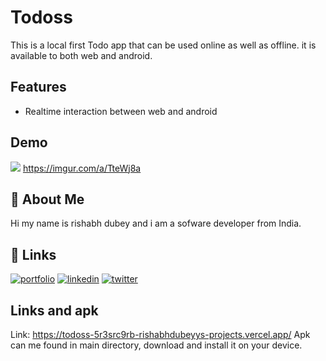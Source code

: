 
# Todoss

This is a local first Todo app that can be used online as well as offline. it is available to both web and android.



## Features

- Realtime interaction between web and android


## Demo

![](https://ibb.co/jCg2r2n)
https://imgur.com/a/TteWj8a

## 🚀 About Me
Hi my name is rishabh dubey and i am a sofware developer from India. 


## 🔗 Links
[![portfolio](https://img.shields.io/badge/my_portfolio-000?style=for-the-badge&logo=ko-fi&logoColor=white)](https://rexer-dev.vercel.app/)
[![linkedin](https://img.shields.io/badge/linkedin-0A66C2?style=for-the-badge&logo=linkedin&logoColor=white)](https://www.linkedin.com/in/rishabhdubeyyy/)
[![twitter](https://img.shields.io/badge/twitter-1DA1F2?style=for-the-badge&logo=twitter&logoColor=white)](https://twitter.com/)


## Links and apk
Link: https://todoss-5r3src9rb-rishabhdubeyys-projects.vercel.app/
Apk can me found in main directory, download and install it on your device. 
